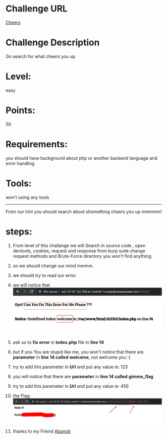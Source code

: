 Challenge URL
===============
[Cheers](https://cybertalents.com/challenges/web/cheers)

Challenge Description
===============
Go search for what cheers you up

Level:
===============
easy

Points:
===============
50

Requirements: 
===============
you should have background about php or another backend language and error handling 

Tools:
===============
won't using any tools

___

From our hint you should search about shomething cheers you up mmmmm!
# steps:
1. From level of this challange we will Search in source code , open devtools, cookies, request and response from burp suite change request methods and Brute-Force directory you won't find anything.

2. so we should change our mind mmmm.

3. we should try to read our error.

4. we will notice that ![](images/Cheers/Cheers_error.png)

5. ask us to **fix error** in **index.php** file in **line 14**

6. but if you You are stupid like me, you won't notice that there are **parameter** in **line 14 called** **welcome**, not welcome you :(

7. try to add this parameter in **Url** and put any value ie: 123

8.  you will notice that there are **parameter** in **line 14 called** **gimme_flag**

9. try to add this parameter in **Url** and put any value ie: 456

10. the Flag: ![](images/Cheers/flag.png)

11. thanks to my Friend [Abanob](https://www.facebook.com/Abanob.Medhaat)


